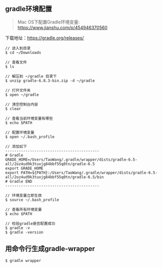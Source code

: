 ## gradle环境配置

> Mac OS下配置Gradle环境变量: https://www.jianshu.com/p/454946370560



下载地址：https://gradle.org/releases/

```
// 进入到目录
$ cd ~/Downloads

// 查看文件
$ ls

// 解压到 ~/gradle 目录下
$ unzip gradle-6.8.3-bin.zip -d ~/gradle

// 打开文件夹
$ open ~/gradle

// 清空控制台内容
$ clear

// 查看当前环境变量有哪些
$ echo $PATH

// 配置环境变量
$ open ~/.bash_profile

// 添加如下
------------------------------------------
# Gradle
GRADE_HOME=/Users/TaoWang/.gradle/wrapper/dists/gradle-6.5-all/2oz4ud9k3tuxjg84bbf55q0tn/gradle-6.5
export GRADE_HOME
export PATH=${PATH}:/Users/TaoWang/.gradle/wrapper/dists/gradle-6.5-all/2oz4ud9k3tuxjg84bbf55q0tn/gradle-6.5/bin 
# Gradle END
------------------------------------------

// 环境变量立即生效
$ source ~/.bash_profile

// 查看所有环境变量
$ echo $PATH

// 检验gradle是否配置成功
$ gradle -v
$ gradle -version
```



## 用命令行生成gradle-wrapper



```
$ gradle wrapper
```

